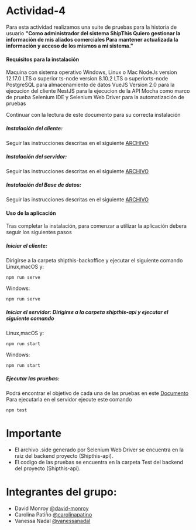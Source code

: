 # Actividad-4

Para esta actividad realizamos una suite de pruebas para la historia de usuario **"Como administrador del sistema ShipThis Quiero gestionar la información de mis aliados comerciales Para mantener actualizada la información y acceso de los mismos a mi sistema."**

#### Requisitos para la instalación

Maquina con sistema operativo Windows, Linux o Mac
NodeJs version 12.17.0 LTS o superior
ts-node version 8.10.2 LTS o superiorts-node
PostgreSQL para almacenamiento de datos
VueJS Version 2.0 para la ejecucion del cliente
NestJS para la ejecucion de la API
Mocha como marco de prueba 
Selenium IDE y Selenium Web Driver para la automatización de pruebas

Continuar con la lectura de este documento para su correcta instalación


##### Instalación del cliente: 
Seguir las instrucciones descritas en el siguiente [ARCHIVO](https://github.com/vanessanadal/Actividad-4/blob/Develop/shipthis-backoffice/README.md) 

##### Instalación del servidor: 
Seguir las instrucciones descritas en el siguiente [ARCHIVO](https://github.com/vanessanadal/Actividad-4/blob/Develop/shipthis-api/README.md) 

##### Instalación del Base de datos: 
Seguir las instrucciones descritas en el siguiente [ARCHIVO](https://github.com/vanessanadal/Actividad-4/blob/Develop/shipthis-database/README.md)

#### Uso de la aplicación
Tras completar la instalación, para comenzar a utilizar la aplicación debera seguir los siguientes pasos

##### Iniciar el cliente: 
Dirigirse a la carpeta shipthis-backoffice y ejecutar el siguiente comando
Linux,macOS y:

    npm run serve
Windows:

    npm run serve
    
##### Iniciar el servidor: Dirigirse a la carpeta shipthis-api y ejecutar el siguiente comando
Linux,macOS y:

    npm run start
Windows:

    npm run start

##### Ejecutar las pruebas: 

Podrá encontrar el objetivo de cada una de las pruebas en este [Documento](https://docs.google.com/document/d/1gWTaQOvXXzdAoMbOoyKMODRVaam5w_a4Ouc1HA-bcxE/edit?usp=sharing)
Para ejecutarla en el servidor ejecute este comando

    npm test 
    
# Importante

- El archivo .side generado por Selenium Web Driver se encuentra en la raiz del backend proyecto (Shipthis-api).
- El codigo de las pruebas se encuentra en la carpeta Test del backend del proyecto (Shipthis-api).

# Integrantes del grupo:

- David Monroy [@david-monroy](https://github.com/david-monroy) 
- Carolina Patiño [@carolinapatino](https://github.com/carolinapatino) 
- Vanessa Nadal [@vanessanadal](https://github.com/vanessanadal) 
